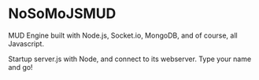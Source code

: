 NoSoMoJSMUD
===========

MUD Engine built with Node.js, Socket.io, MongoDB, and of course, all Javascript.

Startup server.js with Node, and connect to its webserver. Type your name and go!